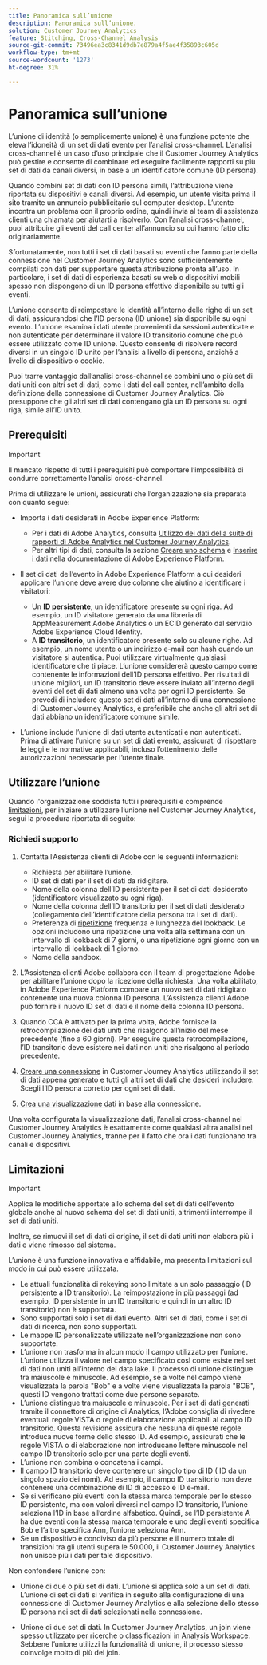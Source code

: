 ```yaml
---
title: Panoramica sull’unione
description: Panoramica sull’unione.
solution: Customer Journey Analytics
feature: Stitching, Cross-Channel Analysis
source-git-commit: 73496ea3c8341d9db7e879a4f5ae4f35893c605d
workflow-type: tm+mt
source-wordcount: '1273'
ht-degree: 31%

---
```


# Panoramica sull’unione

L’unione di identità (o semplicemente unione) è una funzione potente che eleva l’idoneità di un set di dati evento per l’analisi cross-channel. L’analisi cross-channel è un caso d’uso principale che il Customer Journey Analytics può gestire e consente di combinare ed eseguire facilmente rapporti su più set di dati da canali diversi, in base a un identificatore comune (ID persona).

Quando combini set di dati con ID persona simili, l’attribuzione viene riportata su dispositivi e canali diversi. Ad esempio, un utente visita prima il sito tramite un annuncio pubblicitario sul computer desktop. L’utente incontra un problema con il proprio ordine, quindi invia al team di assistenza clienti una chiamata per aiutarti a risolverlo. Con l’analisi cross-channel, puoi attribuire gli eventi del call center all’annuncio su cui hanno fatto clic originariamente.

Sfortunatamente, non tutti i set di dati basati su eventi che fanno parte della connessione nel Customer Journey Analytics sono sufficientemente compilati con dati per supportare questa attribuzione pronta all’uso. In particolare, i set di dati di esperienza basati su web o dispositivi mobili spesso non dispongono di un ID persona effettivo disponibile su tutti gli eventi.

L’unione consente di reimpostare le identità all’interno delle righe di un set di dati, assicurandosi che l’ID persona (ID unione) sia disponibile su ogni evento. L’unione esamina i dati utente provenienti da sessioni autenticate e non autenticate per determinare il valore ID transitorio comune che può essere utilizzato come ID unione. Questo consente di risolvere record diversi in un singolo ID unito per l’analisi a livello di persona, anziché a livello di dispositivo o cookie.

Puoi trarre vantaggio dall’analisi cross-channel se combini uno o più set di dati uniti con altri set di dati, come i dati del call center, nell’ambito della definizione della connessione di Customer Journey Analytics. Ciò presuppone che gli altri set di dati contengano già un ID persona su ogni riga, simile all’ID unito.


## Prerequisiti

>[!IMPORTANT]
>
>Il mancato rispetto di tutti i prerequisiti può comportare l’impossibilità di condurre correttamente l’analisi cross-channel.

Prima di utilizzare le unioni, assicurati che l’organizzazione sia preparata con quanto segue:

* Importa i dati desiderati in Adobe Experience Platform:

   * Per i dati di Adobe Analytics, consulta [Utilizzo dei dati della suite di rapporti di Adobe Analytics nel Customer Journey Analytics](/help/getting-started/aa-vs-cja/aa-data-in-cja.md).
   * Per altri tipi di dati, consulta la sezione [Creare uno schema](https://experienceleague.adobe.com/docs/experience-platform/xdm/tutorials/create-schema-ui.html?lang=it) e [Inserire i dati](https://experienceleague.adobe.com/docs/experience-platform/ingestion/home.html?lang=it) nella documentazione di Adobe Experience Platform.

* Il set di dati dell’evento in Adobe Experience Platform a cui desideri applicare l’unione deve avere due colonne che aiutino a identificare i visitatori:

   * Un **ID persistente**, un identificatore presente su ogni riga. Ad esempio, un ID visitatore generato da una libreria di AppMeasurement Adobe Analytics o un ECID generato dal servizio Adobe Experience Cloud Identity.
   * A **ID transitorio**, un identificatore presente solo su alcune righe. Ad esempio, un nome utente o un indirizzo e-mail con hash quando un visitatore si autentica. Puoi utilizzare virtualmente qualsiasi identificatore che ti piace. L’unione considererà questo campo come contenente le informazioni dell’ID persona effettivo. Per risultati di unione migliori, un ID transitorio deve essere inviato all’interno degli eventi del set di dati almeno una volta per ogni ID persistente.
Se prevedi di includere questo set di dati all’interno di una connessione di Customer Journey Analytics, è preferibile che anche gli altri set di dati abbiano un identificatore comune simile.

* L’unione include l’unione di dati utente autenticati e non autenticati. Prima di attivare l’unione su un set di dati evento, assicurati di rispettare le leggi e le normative applicabili, incluso l’ottenimento delle autorizzazioni necessarie per l’utente finale.


## Utilizzare l’unione

Quando l&#39;organizzazione soddisfa tutti i prerequisiti e comprende [limitazioni](#limitations), per iniziare a utilizzare l’unione nel Customer Journey Analytics, segui la procedura riportata di seguito:

### Richiedi supporto

1. Contatta l’Assistenza clienti di Adobe con le seguenti informazioni:

   * Richiesta per abilitare l’unione.
   * ID set di dati per il set di dati da ridigitare.
   * Nome della colonna dell’ID persistente per il set di dati desiderato (identificatore visualizzato su ogni riga).
   * Nome della colonna dell’ID transitorio per il set di dati desiderato (collegamento dell’identificatore della persona tra i set di dati).
   * Preferenza di [ripetizione](explained.md) frequenza e lunghezza del lookback. Le opzioni includono una ripetizione una volta alla settimana con un intervallo di lookback di 7 giorni, o una ripetizione ogni giorno con un intervallo di lookback di 1 giorno.
   * Nome della sandbox.


2. L’Assistenza clienti Adobe collabora con il team di progettazione Adobe per abilitare l’unione dopo la ricezione della richiesta. Una volta abilitato, in Adobe Experience Platform compare un nuovo set di dati ridigitato contenente una nuova colonna ID persona. L’Assistenza clienti Adobe può fornire il nuovo ID set di dati e il nome della colonna ID persona.

3. Quando CCA è attivato per la prima volta, Adobe fornisce la retrocompilazione dei dati uniti che risalgono all’inizio del mese precedente (fino a 60 giorni). Per eseguire questa retrocompilazione, l’ID transitorio deve esistere nei dati non uniti che risalgono al periodo precedente.

4. [Creare una connessione](/help/connections/create-connection.md) in Customer Journey Analytics utilizzando il set di dati appena generato e tutti gli altri set di dati che desideri includere. Scegli l’ID persona corretto per ogni set di dati.

5. [Crea una visualizzazione dati](/help/data-views/create-dataview.md) in base alla connessione.

<!-- To do: Paragraph on backfill once product and marketing determine the best way forward. -->

Una volta configurata la visualizzazione dati, l’analisi cross-channel nel Customer Journey Analytics è esattamente come qualsiasi altra analisi nel Customer Journey Analytics, tranne per il fatto che ora i dati funzionano tra canali e dispositivi.

<!-- Uncomment once stitching UI is available (for limited testing)..

### Do It Yourself

|Positive|[!BADGE New Feature]{type=Positive before-title="false"}|

{{release-limited-testing-section}}

Alternatively, you can set up and use stitching through the Customer Journey Analytics user interface:

1. Go to the [Create and manage stitched datasets](stitching-ui.md) and follow steps to rekey your dataset.

2. [Create a connection](/help/connections/create-connection.md) in Customer Journey Analytics using the newly generated dataset and any other datasets that you want to include. Choose the correct person ID for each dataset.

3. [Create a connection](/help/connections/create-connection.md) in Customer Journey Analytics using the newly generated dataset and any other datasets that you want to include. Choose the correct person ID for each dataset.
   
4. [Create a data view](/help/data-views/create-dataview.md) based on the connection.

Once the data view is set up, the cross-channel analysis in Customer Journey Analytics is just like any other analysis in Customer Journey Analytics, except now the data operates across channels and devices.

-->


## Limitazioni

>[!IMPORTANT]
>
>Applica le modifiche apportate allo schema del set di dati dell’evento globale anche al nuovo schema del set di dati uniti, altrimenti interrompe il set di dati uniti.
>
>Inoltre, se rimuovi il set di dati di origine, il set di dati uniti non elabora più i dati e viene rimosso dal sistema.

L’unione è una funzione innovativa e affidabile, ma presenta limitazioni sul modo in cui può essere utilizzata.

* Le attuali funzionalità di rekeying sono limitate a un solo passaggio (ID persistente a ID transitorio). La reimpostazione in più passaggi (ad esempio, ID persistente in un ID transitorio e quindi in un altro ID transitorio) non è supportata.
* Sono supportati solo i set di dati evento. Altri set di dati, come i set di dati di ricerca, non sono supportati.
* Le mappe ID personalizzate utilizzate nell’organizzazione non sono supportate.
* L’unione non trasforma in alcun modo il campo utilizzato per l’unione. L’unione utilizza il valore nel campo specificato così come esiste nel set di dati non uniti all’interno del data lake. Il processo di unione distingue tra maiuscole e minuscole. Ad esempio, se a volte nel campo viene visualizzata la parola &quot;Bob&quot; e a volte viene visualizzata la parola &quot;BOB&quot;, questi ID vengono trattati come due persone separate.
* L’unione distingue tra maiuscole e minuscole. Per i set di dati generati tramite il connettore di origine di Analytics, l’Adobe consiglia di rivedere eventuali regole VISTA o regole di elaborazione applicabili al campo ID transitorio. Questa revisione assicura che nessuna di queste regole introduca nuove forme dello stesso ID. Ad esempio, assicurati che le regole VISTA o di elaborazione non introducano lettere minuscole nel campo ID transitorio solo per una parte degli eventi.
* L’unione non combina o concatena i campi.
* Il campo ID transitorio deve contenere un singolo tipo di ID ( ID da un singolo spazio dei nomi). Ad esempio, il campo ID transitorio non deve contenere una combinazione di ID di accesso e ID e-mail.
* Se si verificano più eventi con la stessa marca temporale per lo stesso ID persistente, ma con valori diversi nel campo ID transitorio, l’unione seleziona l’ID in base all’ordine alfabetico. Quindi, se l’ID persistente A ha due eventi con la stessa marca temporale e uno degli eventi specifica Bob e l’altro specifica Ann, l’unione seleziona Ann.
* Se un dispositivo è condiviso da più persone e il numero totale di transizioni tra gli utenti supera le 50.000, il Customer Journey Analytics non unisce più i dati per tale dispositivo.

Non confondere l’unione con:

* Unione di due o più set di dati. L’unione si applica solo a un set di dati. L’unione di set di dati si verifica in seguito alla configurazione di una connessione di Customer Journey Analytics e alla selezione dello stesso ID persona nei set di dati selezionati nella connessione.

* Unione di due set di dati. In Customer Journey Analytics, un join viene spesso utilizzato per ricerche o classificazioni in Analysis Workspace. Sebbene l’unione utilizzi la funzionalità di unione, il processo stesso coinvolge molto di più dei join.

